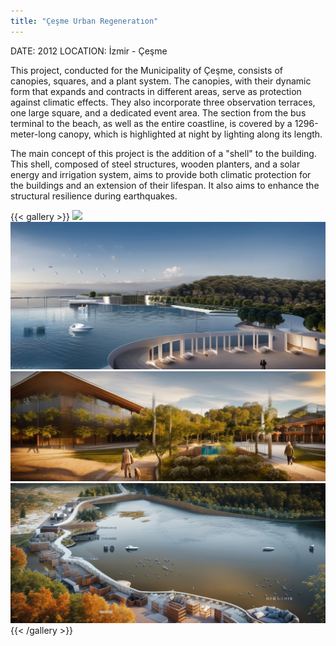 ```yaml
---
title: "Çeşme Urban Regeneratıon"
---
```

DATE: 2012
LOCATION: İzmir - Çeşme

This project, conducted for the Municipality of Çeşme, consists of canopies, squares, and a plant system. The canopies, with their dynamic form that expands and contracts in different areas, serve as protection against climatic effects. They also incorporate three observation terraces, one large square, and a dedicated event area. The section from the bus terminal to the beach, as well as the entire coastline, is covered by a 1296-meter-long canopy, which is highlighted at night by lighting along its length.

The main concept of this project is the addition of a "shell" to the building.
This shell, composed of steel structures, wooden planters, and a solar energy
and irrigation system, aims to provide both climatic protection for the
buildings and an extension of their lifespan. It also aims to enhance the
structural resilience during earthquakes.

{{< gallery >}}
<img src="featured.png" class="grid-w50 md:grid-w33 xl:grid-w25" />
<img src="cheshme_01.png" class="grid-w50 md:grid-w33 xl:grid-w25" />
<img src="cheshme_02.png" class="grid-w50 md:grid-w33 xl:grid-w25" />
<img src="cheshme_03.png" class="grid-w50 md:grid-w33 xl:grid-w25" />
{{< /gallery >}}
